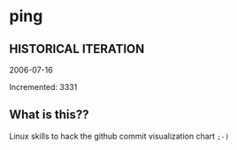 # ping

## HISTORICAL ITERATION
2006-07-16

Incremented: 3331

## What is this?? 
Linux skills to hack the github commit visualization chart `;-)`
